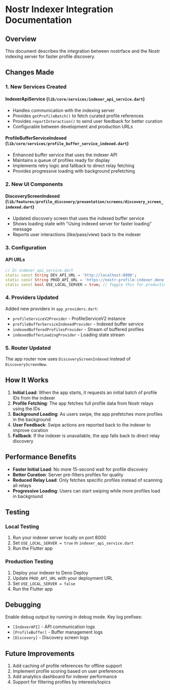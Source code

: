 # Nostr Indexer Integration Documentation

## Overview
This document describes the integration between nostrface and the Nostr indexing server for faster profile discovery.

## Changes Made

### 1. New Services Created

#### IndexerApiService (`lib/core/services/indexer_api_service.dart`)
- Handles communication with the indexing server
- Provides `getProfileBatch()` to fetch curated profile references
- Provides `reportInteraction()` to send user feedback for better curation
- Configurable between development and production URLs

#### ProfileBufferServiceIndexed (`lib/core/services/profile_buffer_service_indexed.dart`)
- Enhanced buffer service that uses the indexer API
- Maintains a queue of profiles ready for display
- Implements retry logic and fallback to direct relay fetching
- Provides progressive loading with background prefetching

### 2. New UI Components

#### DiscoveryScreenIndexed (`lib/features/profile_discovery/presentation/screens/discovery_screen_indexed.dart`)
- Updated discovery screen that uses the indexed buffer service
- Shows loading state with "Using indexed server for faster loading" message
- Reports user interactions (like/pass/view) back to the indexer

### 3. Configuration

#### API URLs
```dart
// In indexer_api_service.dart
static const String DEV_API_URL = 'http://localhost:8000';
static const String PROD_API_URL = 'https://nostr-profile-indexer.deno.dev';
static const bool USE_LOCAL_SERVER = true; // Toggle this for production
```

### 4. Providers Updated

Added new providers in `app_providers.dart`:
- `profileServiceV2Provider` - ProfileServiceV2 instance
- `profileBufferServiceIndexedProvider` - Indexed buffer service
- `indexedBufferedProfilesProvider` - Stream of buffered profiles
- `indexedBufferLoadingProvider` - Loading state stream

### 5. Router Updated

The app router now uses `DiscoveryScreenIndexed` instead of `DiscoveryScreenNew`.

## How It Works

1. **Initial Load**: When the app starts, it requests an initial batch of profile IDs from the indexer
2. **Profile Fetching**: The app fetches full profile data from Nostr relays using the IDs
3. **Background Loading**: As users swipe, the app prefetches more profiles in the background
4. **User Feedback**: Swipe actions are reported back to the indexer to improve curation
5. **Fallback**: If the indexer is unavailable, the app falls back to direct relay discovery

## Performance Benefits

- **Faster Initial Load**: No more 15-second wait for profile discovery
- **Better Curation**: Server pre-filters profiles for quality
- **Reduced Relay Load**: Only fetches specific profiles instead of scanning all relays
- **Progressive Loading**: Users can start swiping while more profiles load in background

## Testing

### Local Testing
1. Run your indexer server locally on port 8000
2. Set `USE_LOCAL_SERVER = true` in `indexer_api_service.dart`
3. Run the Flutter app

### Production Testing
1. Deploy your indexer to Deno Deploy
2. Update `PROD_API_URL` with your deployment URL
3. Set `USE_LOCAL_SERVER = false`
4. Run the Flutter app

## Debugging

Enable debug output by running in debug mode. Key log prefixes:
- `[IndexerAPI]` - API communication logs
- `[ProfileBuffer]` - Buffer management logs
- `[Discovery]` - Discovery screen logs

## Future Improvements

1. Add caching of profile references for offline support
2. Implement profile scoring based on user preferences
3. Add analytics dashboard for indexer performance
4. Support for filtering profiles by interests/topics